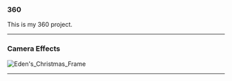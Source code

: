 ### 360

This is my 360 project.

<script src="//360.vizor.io/scripts/embed.js" data-vizorurl="https://360.vizor.io/embed/v/lrn" ></script>

***


### Camera Effects

![Eden's_Christmas_Frame](Portfolio/https://github.com/edenking0/edenking0.github.io/blob/master/Eden's%20Christmas%20Frame.PNG?raw=true "Optional Title")

***
